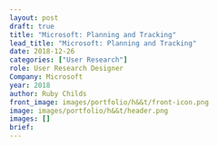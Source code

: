 ```yaml
---
layout: post
draft: true
title: "Microsoft: Planning and Tracking"
lead_title: "Microsoft: Planning and Tracking"
date: 2018-12-26
categories: ["User Research"]
role: User Research Designer
Company: Microsoft
year: 2018
author: Ruby Childs
front_image: images/portfolio/h&&t/front-icon.png
image: images/portfolio/h&&t/header.png
images: []
brief:
---
```


